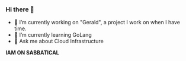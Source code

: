 ### Hi there 👋

- 🔭 I’m currently working on "Gerald", a project I work on when I have time.
- 🌱 I’m currently learning GoLang
- 💬 Ask me about Cloud Infrastructure

**IAM ON SABBATICAL**
